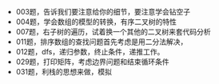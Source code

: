 * 003题，告诉我们要注意给你的细节，要注意学会钻空子
* 004题，学会数组的模型的转换，有序二叉树的特性
* 007题，右子树的遍历，试着换一个其他的二叉树来套代码分析
* 011题，排序数组的查找问题首先考虑是用二分法解决，
* 012题，dfs，递归参数，终止条件，递推工作。
* 029题，打印矩阵，考虑边界问题和结束循环条件
* 031题，利栈的思想来做，模拟

